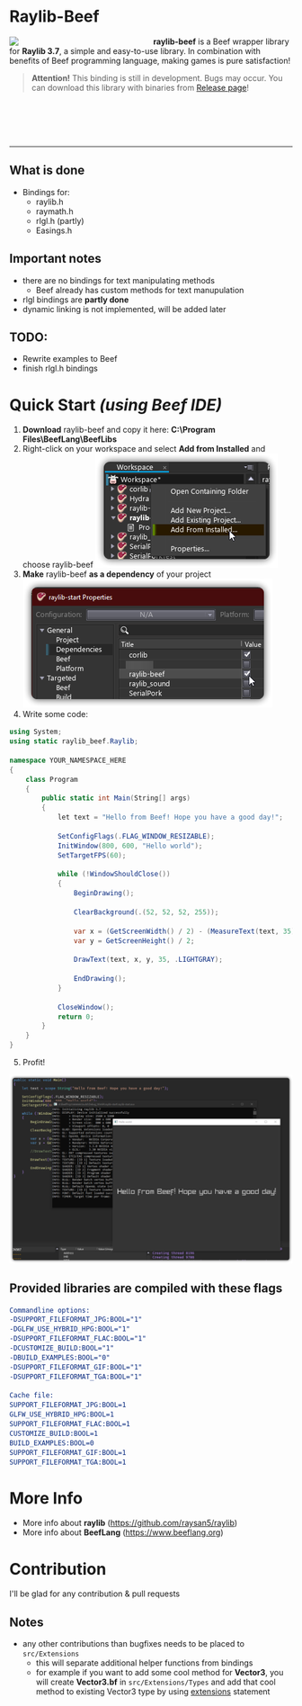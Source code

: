 # Raylib-Beef

<img align="left" src="https://github.com/M0n7y5/raylib-beef/raw/master/img/raylib-beef-logo.png" width="256px">

**raylib-beef** is a Beef wrapper library for **Raylib 3.7**, a simple and easy-to-use library. In combination with benefits of Beef programming language, making games is pure satisfaction!

> **Attention!** This binding is still in development. Bugs may occur.
	You can download this library with binaries from [Release page](https://github.com/M0n7y5/raylib-beef/releases)!

<br>
<br>
<br>
<br>

---

## What is done
- Bindings for:
    - raylib.h
    - raymath.h 
    - rlgl.h (partly)
	- Easings.h

## Important notes
- there are no bindings for text manipulating methods
	- Beef already has custom methods for text manupulation
-  rlgl bindings are **partly done**
- dynamic linking is not implemented, will be added later

## TODO:
- Rewrite examples to Beef
- finish rlgl.h bindings

# Quick Start *(using Beef IDE)*
1. **Download** raylib-beef and copy it here: **C:\Program Files\BeefLang\BeefLibs**
2. Right-click on your workspace and select **Add from Installed** and choose raylib-beef
![](img/from-installed.png)
3. **Make** raylib-beef **as a dependency** of your project 
![](img/add-deps.png)
4. Write some code:
```csharp
using System;
using static raylib_beef.Raylib;

namespace YOUR_NAMESPACE_HERE
{
	class Program
	{
		public static int Main(String[] args)
		{
			let text = "Hello from Beef! Hope you have a good day!";

			SetConfigFlags(.FLAG_WINDOW_RESIZABLE);
			InitWindow(800, 600, "Hello world");
			SetTargetFPS(60);

			while (!WindowShouldClose())
			{
				BeginDrawing();

				ClearBackground(.(52, 52, 52, 255));

				var x = (GetScreenWidth() / 2) - (MeasureText(text, 35) / 2);
				var y = GetScreenHeight() / 2;

				DrawText(text, x, y, 35, .LIGHTGRAY);

				EndDrawing();
			}

			CloseWindow();
			return 0;
		}
	}
}
```
5. Profit!

<center>

![](img/screen.png)

</center>

## Provided libraries are compiled with these flags
```cmake
Commandline options:
-DSUPPORT_FILEFORMAT_JPG:BOOL="1" 
-DGLFW_USE_HYBRID_HPG:BOOL="1" 
-DSUPPORT_FILEFORMAT_FLAC:BOOL="1" 
-DCUSTOMIZE_BUILD:BOOL="1" 
-DBUILD_EXAMPLES:BOOL="0" 
-DSUPPORT_FILEFORMAT_GIF:BOOL="1" 
-DSUPPORT_FILEFORMAT_TGA:BOOL="1" 

Cache file:
SUPPORT_FILEFORMAT_JPG:BOOL=1
GLFW_USE_HYBRID_HPG:BOOL=1
SUPPORT_FILEFORMAT_FLAC:BOOL=1
CUSTOMIZE_BUILD:BOOL=1
BUILD_EXAMPLES:BOOL=0
SUPPORT_FILEFORMAT_GIF:BOOL=1
SUPPORT_FILEFORMAT_TGA:BOOL=1
```

# More Info
- More info about **raylib** (https://github.com/raysan5/raylib)
- More info about **BeefLang** (https://www.beeflang.org)

# Contribution

I'll be glad for any contribution & pull requests

## Notes
- any other contributions than bugfixes needs to be placed to `src/Extensions`
	- this will separate additional helper functions from bindings 
	- for example if you want to add some cool method for **Vector3**, you will create **Vector3.&#xfeff;bf** in `src/Extensions/Types` and add that cool method to existing Vector3 type by using [extensions](https://www.beeflang.org/docs/language-guide/datatypes/extensions/) statement